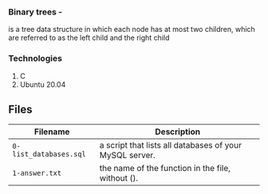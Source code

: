### Binary trees -  
   is a tree data structure in which each node has at most two children, which are referred to as the left child and the right child


   ### Technologies

   1. C
   2. Ubuntu 20.04


## Files
| Filename | Description |
| -------- | ----------- |
| `0-list_databases.sql` | a script that lists all databases of your MySQL server.|
| `1-answer.txt` |  the name of the function in the file, without (). |

